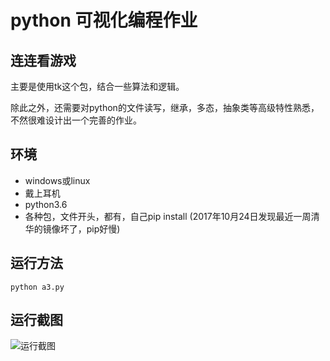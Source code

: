 # python 可视化编程作业
## 连连看游戏

主要是使用tk这个包，结合一些算法和逻辑。

除此之外，还需要对python的文件读写，继承，多态，抽象类等高级特性熟悉，不然很难设计出一个完善的作业。

## 环境

- windows或linux
- 戴上耳机
- python3.6
- 各种包，文件开头，都有，自己pip install (2017年10月24日发现最近一周清华的镜像坏了，pip好慢)


## 运行方法

```python a3.py```


## 运行截图

![运行截图](img/1.png)

